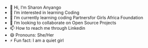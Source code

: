 - 👋 Hi, I’m Sharon Anyango
- 👀 I’m interested in learning Coding
- 🌱 I’m currently learning coding Partnersfor Girls Africa Foundation
- 💞️ I’m looking to collaborate on Open Source Projects
- 📫 How to reach me through Linkedin
- 😄 Pronouns: She/Her
- ⚡ Fun fact: I am a quiet girl

<!---
SharonAnyango/SharonAnyango is a ✨ special ✨ repository because its `README.md` (this file) appears on your GitHub profile.
You can click the Preview link to take a look at your changes.
--->
